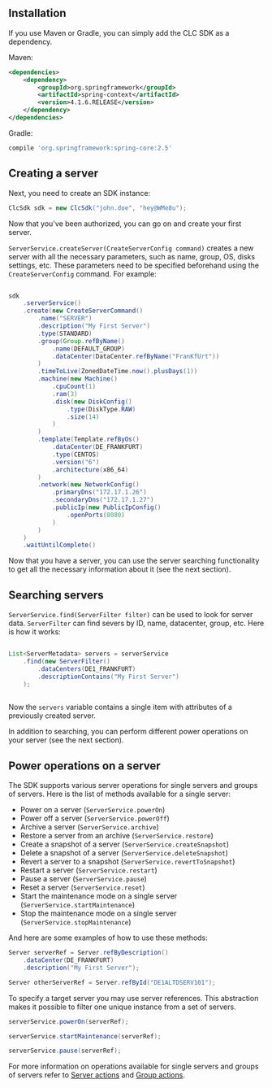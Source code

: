 Installation
------------

If you use Maven or Gradle, you can simply add the CLC SDK as a dependency.

Maven: 
```xml
<dependencies>
    <dependency>
        <groupId>org.springframework</groupId>
        <artifactId>spring-context</artifactId>
        <version>4.1.6.RELEASE</version>
    </dependency>
</dependencies>
```

Gradle:
```groovy
compile 'org.springframework:spring-core:2.5'
```

Creating a server
--------------------

Next, you need to create an SDK instance:

``` java
ClcSdk sdk = new ClcSdk("john.doe", "hey@WMe8u");
```
Now that you've been authorized, you can go on and create your first server.

`ServerService.createServer(CreateServerConfig command)` creates a new server with all the necessary parameters, such as name, group, OS, disks settings, etc. These parameters need to be specified beforehand using the `CreateServerConfig` command. For example:

``` java

sdk
    .serverService()
    .create(new CreateServerCommand()
        .name("SERVER")
        .description("My First Server")
        .type(STANDARD)
        .group(Group.refByName()
            .name(DEFAULT_GROUP)
            .dataCenter(DataCenter.refByName("FranKfUrt"))
        )
        .timeToLive(ZonedDateTime.now().plusDays(1))
        .machine(new Machine()
            .cpuCount(1)
            .ram(3)
            .disk(new DiskConfig()
                .type(DiskType.RAW)
                .size(14)
            )
        )
        .template(Template.refByOs()
            .dataCenter(DE_FRANKFURT)
            .type(CENTOS)
            .version("6")
            .architecture(x86_64)
        )
        .network(new NetworkConfig()
            .primaryDns("172.17.1.26")
            .secondaryDns("172.17.1.27")
            .publicIp(new PublicIpConfig()
                .openPorts(8080)
            )
        )
    )
    .waitUntilComplete()
```
Now that you have a server, you can use the server searching functionality to get all the necessary information about it (see the next section).

Searching servers
-----------------

`ServerService.find(ServerFilter filter)` can be used to look for server data. `ServerFilter` can
find severs by ID, name, datacenter, group, etc. Here is how it works:

``` java

List<ServerMetadata> servers = serverService
    .find(new ServerFilter()
        .dataCenters(DE1_FRANKFURT)
        .descriptionContains("My First Server")
    );
    
```

Now the ```servers``` variable contains a single item with attributes of a previously created server.

In addition to searching, you can perform different power operations on your server (see the next section).

Power operations on a server
-----------------

The SDK supports various server operations for single servers and groups of servers. Here is the list of methods available for a single server:

  * Power on a server (`ServerService.powerOn`)
  * Power off a server (`ServerService.powerOff`)
  * Archive a server (`ServerService.archive`)
  * Restore a server from an archive (`ServerService.restore`)
  * Create a snapshot of a server (`ServerService.createSnapshot`)
  * Delete a snapshot of a server (`ServerService.deleteSnapshot`)
  * Revert a server to a snapshot (`ServerService.revertToSnapshot`)
  * Restart a server (`ServerService.restart`)
  * Pause a server (`ServerService.pause`)
  * Reset a server (`ServerService.reset`)
  * Start the maintenance mode on a single server (`ServerService.startMaintenance`)
  * Stop the maintenance mode on a single server (`ServerService.stopMaintenance`)

And here are some examples of how to use these methods:

``` java
Server serverRef = Server.refByDescription()
    .dataCenter(DE_FRANKFURT)
    .description("My First Server");

Server otherServerRef = Server.refById("DE1ALTDSERV101");
```

To specify a target server you may use server references. This abstraction makes it possible to filter one unique instance from a set of servers.

``` java
serverService.powerOn(serverRef);

serverService.startMaintenance(serverRef);

serverService.pause(serverRef); 
```

For more information on operations available for single servers and groups of servers refer to
[Server actions](./2.2-Server-actions)
and
[Group actions](./2.5-Group-actions).